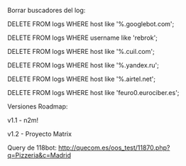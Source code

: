 Borrar buscadores del log:

DELETE FROM logs WHERE host like '%.googlebot.com';

DELETE FROM logs WHERE username like 'rebrok';

DELETE FROM logs WHERE host like '%.cuil.com';

DELETE FROM logs WHERE host like '%.yandex.ru';

DELETE FROM logs WHERE host like '%.airtel.net';

DELETE FROM logs WHERE host like 'feuro0.eurociber.es';

Versiones Roadmap:

v1.1 - n2m!

v1.2 - Proyecto Matrix

Query de 118bot: http://quecom.es/oos_test/11870.php?q=Pizzeria&c=Madrid